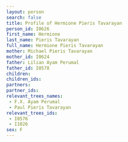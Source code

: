 ```yaml
---
layout: person
search: false
title: Profile of Hermione Pieris Tavarayan
person_id: I0626
first_name: Hermione
last_name: Pieris Tavarayan
full_name: Hermione Pieris Tavarayan
mother: Michael Pieris Tavarayan
mother_id: I0624
father: Lilian Ayam Perumal
father_id: I0578
children:
children_ids:
partners:
partner_ids:
relevant_trees_names:
 - F.X. Ayam Perumal
 - Paul Pieris Tavarayan
relevant_trees_ids:
 - I0576
 - I1026
sex: F
---
```


